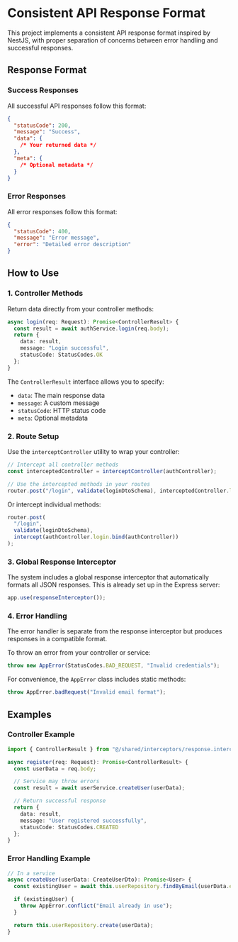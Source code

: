 # Consistent API Response Format

This project implements a consistent API response format inspired by NestJS, with proper separation of concerns between error handling and successful responses.

## Response Format

### Success Responses

All successful API responses follow this format:

```json
{
  "statusCode": 200,
  "message": "Success",
  "data": {
    /* Your returned data */
  },
  "meta": {
    /* Optional metadata */
  }
}
```

### Error Responses

All error responses follow this format:

```json
{
  "statusCode": 400,
  "message": "Error message",
  "error": "Detailed error description"
}
```

## How to Use

### 1. Controller Methods

Return data directly from your controller methods:

```typescript
async login(req: Request): Promise<ControllerResult> {
  const result = await authService.login(req.body);
  return {
    data: result,
    message: "Login successful",
    statusCode: StatusCodes.OK
  };
}
```

The `ControllerResult` interface allows you to specify:

- `data`: The main response data
- `message`: A custom message
- `statusCode`: HTTP status code
- `meta`: Optional metadata

### 2. Route Setup

Use the `interceptController` utility to wrap your controller:

```typescript
// Intercept all controller methods
const interceptedController = interceptController(authController);

// Use the intercepted methods in your routes
router.post("/login", validate(loginDtoSchema), interceptedController.login);
```

Or intercept individual methods:

```typescript
router.post(
  "/login",
  validate(loginDtoSchema),
  intercept(authController.login.bind(authController))
);
```

### 3. Global Response Interceptor

The system includes a global response interceptor that automatically formats all JSON responses. This is already set up in the Express server:

```typescript
app.use(responseInterceptor());
```

### 4. Error Handling

The error handler is separate from the response interceptor but produces responses in a compatible format.

To throw an error from your controller or service:

```typescript
throw new AppError(StatusCodes.BAD_REQUEST, "Invalid credentials");
```

For convenience, the `AppError` class includes static methods:

```typescript
throw AppError.badRequest("Invalid email format");
```

## Examples

### Controller Example

```typescript
import { ControllerResult } from "@/shared/interceptors/response.interceptor";

async register(req: Request): Promise<ControllerResult> {
  const userData = req.body;

  // Service may throw errors
  const result = await userService.createUser(userData);

  // Return successful response
  return {
    data: result,
    message: "User registered successfully",
    statusCode: StatusCodes.CREATED
  };
}
```

### Error Handling Example

```typescript
// In a service
async createUser(userData: CreateUserDto): Promise<User> {
  const existingUser = await this.userRepository.findByEmail(userData.email);

  if (existingUser) {
    throw AppError.conflict("Email already in use");
  }

  return this.userRepository.create(userData);
}
```
